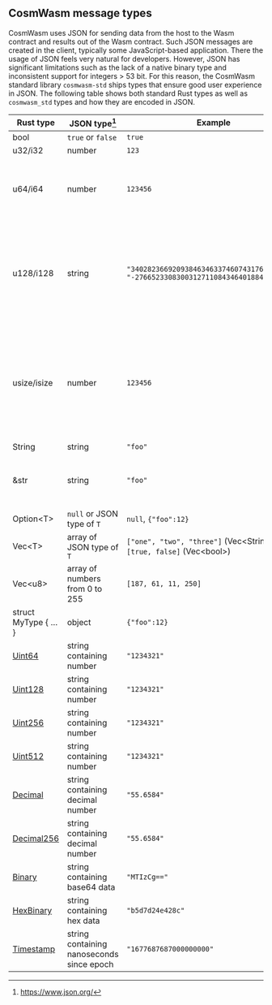 ## CosmWasm message types

CosmWasm uses JSON for sending data from the host to the Wasm contract and
results out of the Wasm contract. Such JSON messages are created in the client,
typically some JavaScript-based application. There the usage of JSON feels very
natural for developers. However, JSON has significant limitations such as the
lack of a native binary type and inconsistent support for integers > 53 bit. For
this reason, the CosmWasm standard library `cosmwasm-std` ships types that
ensure good user experience in JSON. The following table shows both standard
Rust types as well as `cosmwasm_std` types and how they are encoded in JSON.

| Rust type           | JSON type[^1]                             | Example                                                                               | Note                                                                                                                                                                                   |
| ------------------- | ----------------------------------------- | ------------------------------------------------------------------------------------- | -------------------------------------------------------------------------------------------------------------------------------------------------------------------------------------- |
| bool                | `true` or `false`                         | `true`                                                                                |                                                                                                                                                                                        |
| u32/i32             | number                                    | `123`                                                                                 |                                                                                                                                                                                        |
| u64/i64             | number                                    | `123456`                                                                              | Supported in Rust and Go. Other implementations (`jq`, `JavaScript`) do not support the full uint64/int64 range.                                                                       |
| u128/i128           | string                                    | `"340282366920938463463374607431768211455", "-2766523308300312711084346401884294402"` | 🚫 Strongly discouraged because the JSON type in serde-json-wasm is wrong and will change. See [Dev Note #4: u128/i128 serialization][dev-note-4].                                     |
| usize/isize         | number                                    | `123456`                                                                              | 🚫 Don't use this type because it has a different size in unit tests (64 bit) and Wasm (32 bit). Also it tends to issue float instructions such that the contracts cannot be uploaded. |
| String              | string                                    | `"foo"`                                                                               |
| &str                | string                                    | `"foo"`                                                                               | 🚫 Unsuppored since message types must be owned (DeserializeOwned)                                                                                                                     |
| Option\<T\>         | `null` or JSON type of `T`                | `null`, `{"foo":12}`                                                                  |                                                                                                                                                                                        |
| Vec\<T\>            | array of JSON type of `T`                 | `["one", "two", "three"]` (Vec\<String\>), `[true, false]` (Vec\<bool\>)              |
| Vec\<u8\>           | array of numbers from 0 to 255            | `[187, 61, 11, 250]`                                                                  | ⚠️ Discouraged as this encoding is not as compact as it can be. See `Binary`.                                                                                                          |
| struct MyType { … } | object                                    | `{"foo":12}`                                                                          |                                                                                                                                                                                        |
| [Uint64]            | string containing number                  | `"1234321"`                                                                           | Used to support full uint64 range in all implementations                                                                                                                               |
| [Uint128]           | string containing number                  | `"1234321"`                                                                           |                                                                                                                                                                                        |
| [Uint256]           | string containing number                  | `"1234321"`                                                                           |                                                                                                                                                                                        |
| [Uint512]           | string containing number                  | `"1234321"`                                                                           |                                                                                                                                                                                        |
| [Decimal]           | string containing decimal number          | `"55.6584"`                                                                           |                                                                                                                                                                                        |
| [Decimal256]        | string containing decimal number          | `"55.6584"`                                                                           |                                                                                                                                                                                        |
| [Binary]            | string containing base64 data             | `"MTIzCg=="`                                                                          |                                                                                                                                                                                        |
| [HexBinary]         | string containing hex data                | `"b5d7d24e428c"`                                                                      |                                                                                                                                                                                        |
| [Timestamp]         | string containing nanoseconds since epoch | `"1677687687000000000"`                                                               |                                                                                                                                                                                        |

[uint64]: https://docs.rs/cosmwasm-std/1.2.5/cosmwasm_std/struct.Uint64.html
[uint128]: https://docs.rs/cosmwasm-std/1.2.5/cosmwasm_std/struct.Uint128.html
[uint256]: https://docs.rs/cosmwasm-std/1.2.5/cosmwasm_std/struct.Uint256.html
[uint512]: https://docs.rs/cosmwasm-std/1.2.5/cosmwasm_std/struct.Uint512.html
[decimal]: https://docs.rs/cosmwasm-std/1.2.5/cosmwasm_std/struct.Decimal.html
[decimal256]:
  https://docs.rs/cosmwasm-std/1.2.5/cosmwasm_std/struct.Decimal256.html
[binary]: https://docs.rs/cosmwasm-std/1.2.5/cosmwasm_std/struct.Binary.html
[hexbinary]:
  https://docs.rs/cosmwasm-std/1.2.5/cosmwasm_std/struct.HexBinary.html
[timestamp]:
  https://docs.rs/cosmwasm-std/1.2.5/cosmwasm_std/struct.Timestamp.html
[dev-note-4]:
  https://medium.com/cosmwasm/dev-note-4-u128-i128-serialization-in-cosmwasm-90cb76784d44

[^1]: https://www.json.org/
